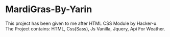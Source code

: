# MardiGras-By-Yarin
This project has been given to me after HTML CSS Module by Hacker-u.
The Project contains:
HTML,
Css(Sass),
Js Vanilla,
Jquery,
Api For Weather.
